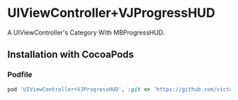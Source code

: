 # UIViewController+VJProgressHUD
A UIViewController's Category With MBProgressHUD.

## Installation with CocoaPods

### Podfile

```ruby
pod 'UIViewController+VJProgressHUD', :git => 'https://github.com/victorjiang/UIViewController-VJProgressHUD.git'
```
